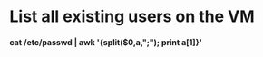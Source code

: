 <h1>List all existing users on the VM</h1>

<h4>cat /etc/passwd | awk '{split($0,a,";"); print a[1]}'</h4>